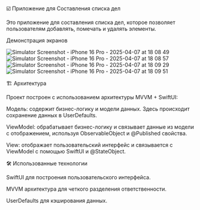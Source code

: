☑️ Приложение для Составления списка дел

Это приложение для составления списка дел, которое позволяет пользователям добавлять, помечать и удалять элементы.

Демонстрация экранов

![Simulator Screenshot - iPhone 16 Pro - 2025-04-07 at 18 08 49](https://github.com/user-attachments/assets/b0df313f-5220-4449-a667-bfe6887144ba)
![Simulator Screenshot - iPhone 16 Pro - 2025-04-07 at 18 08 57](https://github.com/user-attachments/assets/d0a4c796-78a3-4501-abb1-e818de91fb06)
![Simulator Screenshot - iPhone 16 Pro - 2025-04-07 at 18 09 29](https://github.com/user-attachments/assets/a42a57e6-7d05-4f12-b17a-3795edca4f90)
![Simulator Screenshot - iPhone 16 Pro - 2025-04-07 at 18 09 51](https://github.com/user-attachments/assets/ec4255f9-b907-4fb6-9c74-35c50da05e71)

🏗 Архитектура

Проект построен с использованием архитектуры MVVM + SwiftUI:

Модель: содержит бизнес-логику и модели данных. Здесь происходит сохранение данных в UserDefaults.

ViewModel: обрабатывает бизнес-логику и связывает данные из модели с отображением, используя ObservableObject и @Published свойства.

View: отображает пользовательский интерфейс и связывается с ViewModel с помощью SwiftUI и @StateObject.

🛠 Использованные технологии

SwiftUI для построения пользовательского интерфейса.

MVVM архитектура для четкого разделения ответственности.

UserDefaults для кэширования данных.
